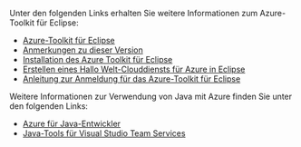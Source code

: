 Unter den folgenden Links erhalten Sie weitere Informationen zum Azure-Toolkit für Eclipse: 

* [Azure-Toolkit für Eclipse](../eclipse/azure-toolkit-for-eclipse.md) 
* [Anmerkungen zu dieser Version](https://github.com/Microsoft/azure-tools-for-java/releases) 
* [Installation des Azure Toolkit für Eclipse](../eclipse/azure-toolkit-for-eclipse-installation.md) 
* [Erstellen eines Hallo Welt-Clouddiensts für Azure in Eclipse](../eclipse/azure-toolkit-for-eclipse-create-hello-world-web-app.md) 
* [Anleitung zur Anmeldung für das Azure-Toolkit für Eclipse](../eclipse/azure-toolkit-for-eclipse-sign-in-instructions.md) 

Weitere Informationen zur Verwendung von Java mit Azure finden Sie unter den folgenden Links: 

* [Azure für Java-Entwickler](https://docs.microsoft.com/java/azure/) 
* [Java-Tools für Visual Studio Team Services](https://java.visualstudio.com/) 
<!-- TODO: Add URLs for Java in VSCode here --> 
